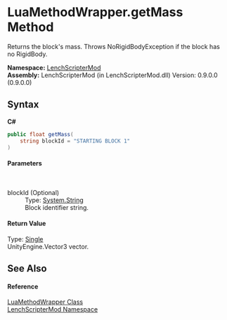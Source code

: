 # LuaMethodWrapper.getMass Method 
 

Returns the block's mass. Throws NoRigidBodyException if the block has no RigidBody.

**Namespace:**&nbsp;<a href="a4f653e6-9ab3-f6ff-6eb8-285c9b4fe052">LenchScripterMod</a><br />**Assembly:**&nbsp;LenchScripterMod (in LenchScripterMod.dll) Version: 0.9.0.0 (0.9.0.0)

## Syntax

**C#**<br />
``` C#
public float getMass(
	string blockId = "STARTING BLOCK 1"
)
```


#### Parameters
&nbsp;<dl><dt>blockId (Optional)</dt><dd>Type: <a href="http://msdn2.microsoft.com/en-us/library/s1wwdcbf" target="_blank">System.String</a><br />Block identifier string.</dd></dl>

#### Return Value
Type: <a href="http://msdn2.microsoft.com/en-us/library/3www918f" target="_blank">Single</a><br />UnityEngine.Vector3 vector.

## See Also


#### Reference
<a href="351989df-271d-bd3b-e14f-8958d6a17f6f">LuaMethodWrapper Class</a><br /><a href="a4f653e6-9ab3-f6ff-6eb8-285c9b4fe052">LenchScripterMod Namespace</a><br />